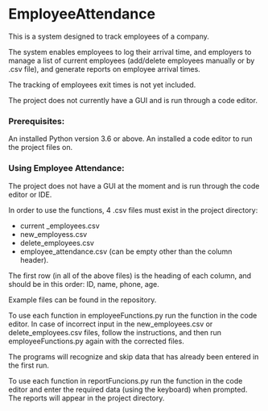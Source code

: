 # EmployeeAttendance
This is a system designed to track employees of a company.

The system enables employees to log their arrival time, and employers to manage a list of current employees (add/delete employees manually or by .csv file), and generate reports on employee arrival times. 

The tracking of employees exit times is not yet included.

The project does not currently have a GUI and is run through a code editor.

### Prerequisites:

An installed Python version 3.6 or above. 
An installed a code editor to run the project files on.

### Using Employee Attendance: 

The project does not have a GUI at the moment and is run through the code editor or IDE.

In order to use the functions, 4 .csv files must exist in the project directory: 

- current _employees.csv 
- new_employess.csv 
- delete_employees.csv 
- employee_attendance.csv (can be empty other than the column header).

The first row (in all of the above files) is the heading of each column, and should be in this order: ID, name, phone, age.

Example files can be found in the repository.


To use each function in employeeFunctions.py run the function in the code editor.
In case of incorrect input in the new_employees.csv or delete_employees.csv files, follow the instructions, and then run employeeFunctions.py again with the corrected files.

The programs will recognize and skip data that has already been entered in the first run.


To use each function in reportFuncions.py run the function in the code editor and enter the required data (using the keyboard) when prompted. The reports will appear in the project directory.
